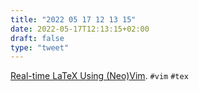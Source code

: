 ```yaml
---
title: "2022 05 17 12 13 15"
date: 2022-05-17T12:13:15+02:00
draft: false
type: "tweet"
---
```


[Real-time LaTeX Using (Neo)Vim](https://ejmastnak.github.io/tutorials/vim-latex/intro.html). `#vim` `#tex`
